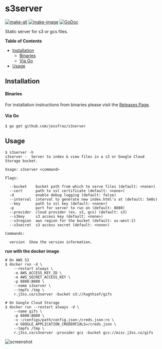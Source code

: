 # s3server

[![make-all](https://github.com/jessfraz/s3server/workflows/make%20all/badge.svg)](https://github.com/jessfraz/s3server/actions?query=workflow%3A%22make+all%22)
[![make-image](https://github.com/jessfraz/s3server/workflows/make%20image/badge.svg)](https://github.com/jessfraz/s3server/actions?query=workflow%3A%22make+image%22)
[![GoDoc](https://img.shields.io/badge/godoc-reference-5272B4.svg?style=for-the-badge)](https://godoc.org/github.com/jessfraz/s3server)

Static server for s3 or gcs files.

**Table of Contents**

<!-- toc -->

- [Installation](#installation)
    + [Binaries](#binaries)
    + [Via Go](#via-go)
- [Usage](#usage)

<!-- tocstop -->

## Installation

#### Binaries

For installation instructions from binaries please visit the [Releases Page](https://github.com/jessfraz/s3server/releases).

#### Via Go

```console
$ go get github.com/jessfraz/s3server
```

## Usage

```console
$ s3server -h
s3server -  Server to index & view files in a s3 or Google Cloud Storage bucket.

Usage: s3server <command>

Flags:

  --bucket    bucket path from which to serve files (default: <none>)
  --cert      path to ssl certificate (default: <none>)
  -d          enable debug logging (default: false)
  --interval  interval to generate new index.html's at (default: 5m0s)
  --key       path to ssl key (default: <none>)
  -p          port for server to run on (default: 8080)
  --provider  cloud provider (ex. s3, gcs) (default: s3)
  --s3key     s3 access key (default: <none>)
  --s3region  aws region for the bucket (default: us-west-2)
  --s3secret  s3 access secret (default: <none>)

Commands:

  version  Show the version information.
```

**run with the docker image**

```console
# On AWS S3
$ docker run -d \
    --restart always \
    -e AWS_ACCESS_KEY_ID \
    -e AWS_SECRET_ACCESS_KEY \
    -p 8080:8080 \
    --name s3server \
    --tmpfs /tmp \
    r.j3ss.co/s3server -bucket s3://hugthief/gifs

# On Google Cloud Storage
$ docker run --restart always -d \
    --name gifs \
    -p 8080:8080 \
    -v ~/configs/path/config.json:/creds.json:ro \
    -e GOOGLE_APPLICATION_CREDENTIALS=/creds.json \
    --tmpfs /tmp \
    r.j3ss.co/s3server -provider gcs -bucket gcs://misc.j3ss.co/gifs
```

![screenshot](screenshot.png)
